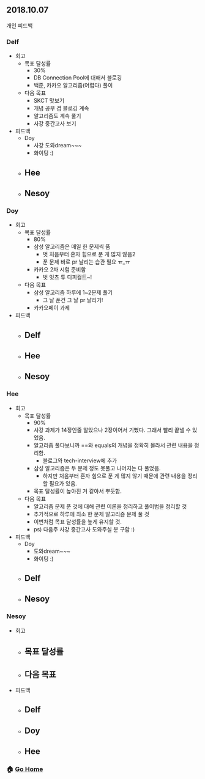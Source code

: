 ## 2018.10.07
개인 피드백 

### Delf
- 회고
  - 목표 달성률
    - 30%
    - DB Connection Pool에 대해서 블로깅
    - 백준, 카카오 알고리즘(어렵다) 풀이
  - 다음 목표
    - SKCT 맛보기
    - 개념 공부 겸 블로깅 계속
    - 알고리즘도 계속 풀기
    - 사강 중간고사 보기
- 피드백
  - Doy
    - 사강 도와dream~~~
    - 화이팅 :)
  - Hee
    -
  - Nesoy
    -

### Doy
- 회고
  - 목표 달성률
    - 80%
    - 삼성 알고리즘은 매일 한 문제씩 품
      - 벗 처음부터 혼자 힘으로 푼 게 많지 않음2
      - 푼 문제 바로 pr 날리는 습관 필요 ㅠ_ㅠ
    - 카카오 2차 시험 준비함
      - 벗 잇츠 투 디피컬트~!
  - 다음 목표
    - 삼성 알고리즘 하루에 1~2문제 풀기
      - 그 날 푼건 그 날 pr 날리기!
    - 카카오페이 과제
- 피드백
  - Delf
    -
  - Hee
    -
  - Nesoy
    -

### Hee
- 회고
  - 목표 달성률
    - 90%
    - 사강 과제가 14장인줄 알았으나 2장이어서 기뻤다. 그래서 빨리 끝낼 수 있었음.
    - 알고리즘 풀다보니까 ==와 equals의 개념을 정확히 몰라서 관련 내용을 정리함.
      - 블로그와 tech-interview에 추가
    - 삼성 알고리즘은 두 문제 정도 못풀고 나머지는 다 풀었음.
      - 하지만 처음부터 혼자 힘으로 푼 게 많지 않기 때문에 관련 내용을 정리할 필요가 있음.
    - 목표 달성률이 높아진 거 같아서 뿌듯함.
  - 다음 목표
    - 알고리즘 문제 푼 것에 대해 관련 이론을 정리하고 풀이법을 정리할 것
    - 추가적으로 하루에 최소 한 문제 알고리즘 문제 풀 것
    - 이번처럼 목표 달성률을 높게 유지할 것.
    - ps) 다음주 사강 중간고사 도와주실 분 구함 :)
- 피드백
  - Doy
    - 도와dream~~~
    - 화이팅 :)
  - Delf
    -
  - Nesoy
    -

### Nesoy
- 회고
  - 목표 달성률
    -
  - 다음 목표
    -
- 피드백
  - Delf
    -
  - Doy
    -
  - Hee
    -

### :house: [Go Home](https://github.com/T-WWL/WWL)
